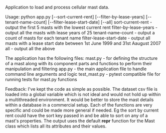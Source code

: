 Application to load and process cellular mast data.

Usage: python app.py [--sort-current-rent] [--filter-by-lease-years] [--tenant-name-count] [--filter-lease-start-date] [--all]
    sort-current-rent       - output the first 5 masts with the lowest current rent
    filter-by-lease-years   - output all the masts with lease years of 25
    tenant-name-count       - output a count of masts for each tenant name
    filter-lease-start-date - output all masts with a lease start date between 1st June 1999 and 31st Aaugust 2007
    all                     - output all the above

The application has the following files:
    mast.py - for defining the structure of a mast along with its component parts and functions to perform their manipulation and filtering
    app.py - the main application file to handle command line arguments and logic
    test_mast.py - pytest compatible file for running tests for mast.py functions

Feedback:
    I've kept the code as simple as possible. The dataset csv file is loaded into a global variable which is not ideal
and would not hold up within a multithreaded environment. It would be better to store the mast details within a database
in a commercial setup.
    Each of the functions are very specific and could be made more general if needed. Eg the sort by current rent could
have the sort key passed in and be able to sort on any of a mast's properties.
    The output uses the default __repr__ function for the Mast class which lists all its attributes and their values.
